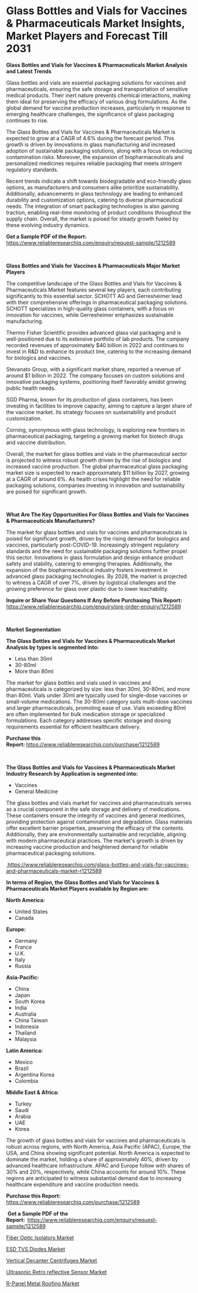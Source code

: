 <p><h1>Glass Bottles and Vials for Vaccines & Pharmaceuticals Market Insights, Market Players and Forecast Till 2031</h1></p><p><strong>Glass Bottles and Vials for Vaccines & Pharmaceuticals Market Analysis and Latest Trends</strong></p>
<p><p>Glass bottles and vials are essential packaging solutions for vaccines and pharmaceuticals, ensuring the safe storage and transportation of sensitive medical products. Their inert nature prevents chemical interactions, making them ideal for preserving the efficacy of various drug formulations. As the global demand for vaccine production increases, particularly in response to emerging healthcare challenges, the significance of glass packaging continues to rise.</p><p>The Glass Bottles and Vials for Vaccines & Pharmaceuticals Market is expected to grow at a CAGR of 4.6% during the forecast period. This growth is driven by innovations in glass manufacturing and increased adoption of sustainable packaging solutions, along with a focus on reducing contamination risks. Moreover, the expansion of biopharmaceuticals and personalized medicines requires reliable packaging that meets stringent regulatory standards.</p><p>Recent trends indicate a shift towards biodegradable and eco-friendly glass options, as manufacturers and consumers alike prioritize sustainability. Additionally, advancements in glass technology are leading to enhanced durability and customization options, catering to diverse pharmaceutical needs. The integration of smart packaging technologies is also gaining traction, enabling real-time monitoring of product conditions throughout the supply chain. Overall, the market is poised for steady growth fueled by these evolving industry dynamics.</p></p>
<p><strong>Get a Sample PDF of the Report:&nbsp;</strong> <a href="https://www.reliableresearchiq.com/enquiry/request-sample/1212589?utm_campaign=1132&utm_medium=2&utm_source=Github&utm_content=ia&utm_term=06102024&utm_id=glass-bottles-and-vials-for-vaccines-pharmaceuticals">https://www.reliableresearchiq.com/enquiry/request-sample/1212589</a></p>
<p>&nbsp;</p>
<p><strong>Glass Bottles and Vials for Vaccines & Pharmaceuticals Major Market Players</strong></p>
<p><p>The competitive landscape of the Glass Bottles and Vials for Vaccines & Pharmaceuticals Market features several key players, each contributing significantly to this essential sector. SCHOTT AG and Gerresheimer lead with their comprehensive offerings in pharmaceutical packaging solutions. SCHOTT specializes in high-quality glass containers, with a focus on innovation for vaccines, while Gerresheimer emphasizes sustainable manufacturing.</p><p>Thermo Fisher Scientific provides advanced glass vial packaging and is well-positioned due to its extensive portfolio of lab products. The company recorded revenues of approximately $40 billion in 2022 and continues to invest in R&D to enhance its product line, catering to the increasing demand for biologics and vaccines.</p><p>Stevanato Group, with a significant market share, reported a revenue of around $1 billion in 2022. The company focuses on custom solutions and innovative packaging systems, positioning itself favorably amidst growing public health needs. </p><p>SGD Pharma, known for its production of glass containers, has been investing in facilities to improve capacity, aiming to capture a larger share of the vaccine market. Its strategy focuses on sustainability and product customization.</p><p>Corning, synonymous with glass technology, is exploring new frontiers in pharmaceutical packaging, targeting a growing market for biotech drugs and vaccine distribution. </p><p>Overall, the market for glass bottles and vials in the pharmaceutical sector is projected to witness robust growth driven by the rise of biologics and increased vaccine production. The global pharmaceutical glass packaging market size is expected to reach approximately $11 billion by 2027, growing at a CAGR of around 6%. As health crises highlight the need for reliable packaging solutions, companies investing in innovation and sustainability are poised for significant growth.</p></p>
<p>&nbsp;</p>
<p><strong>What Are The Key Opportunities For Glass Bottles and Vials for Vaccines & Pharmaceuticals Manufacturers?</strong></p>
<p><p>The market for glass bottles and vials for vaccines and pharmaceuticals is poised for significant growth, driven by the rising demand for biologics and vaccines, particularly post-COVID-19. Increasingly stringent regulatory standards and the need for sustainable packaging solutions further propel this sector. Innovations in glass formulation and design enhance product safety and stability, catering to emerging therapies. Additionally, the expansion of the biopharmaceutical industry fosters investment in advanced glass packaging technologies. By 2028, the market is projected to witness a CAGR of over 7%, driven by logistical challenges and the growing preference for glass over plastic due to lower leachability.</p></p>
<p><strong>Inquire or Share Your Questions If Any Before Purchasing This Report:</strong> <a href="https://www.reliableresearchiq.com/enquiry/pre-order-enquiry/1212589?utm_campaign=1132&utm_medium=2&utm_source=Github&utm_content=ia&utm_term=06102024&utm_id=glass-bottles-and-vials-for-vaccines-pharmaceuticals">https://www.reliableresearchiq.com/enquiry/pre-order-enquiry/1212589</a></p>
<p>&nbsp;</p>
<p><strong>Market Segmentation</strong></p>
<p><strong>The Glass Bottles and Vials for Vaccines & Pharmaceuticals Market Analysis by types is segmented into:</strong></p>
<p><ul><li>Less than 30ml</li><li>30-80ml</li><li>More than 80ml</li></ul></p>
<p><p>The market for glass bottles and vials used in vaccines and pharmaceuticals is categorized by size: less than 30ml, 30-80ml, and more than 80ml. Vials under 30ml are typically used for single-dose vaccines or small-volume medications. The 30-80ml category suits multi-dose vaccines and larger pharmaceuticals, promoting ease of use. Vials exceeding 80ml are often implemented for bulk medication storage or specialized formulations. Each category addresses specific storage and dosing requirements essential for efficient healthcare delivery.</p></p>
<p><strong>Purchase this Report:&nbsp;</strong><a href="https://www.reliableresearchiq.com/purchase/1212589?utm_campaign=1132&utm_medium=2&utm_source=Github&utm_content=ia&utm_term=06102024&utm_id=glass-bottles-and-vials-for-vaccines-pharmaceuticals">https://www.reliableresearchiq.com/purchase/1212589</a></p>
<p>&nbsp;</p>
<p><strong>The Glass Bottles and Vials for Vaccines & Pharmaceuticals Market Industry Research by Application is segmented into:</strong></p>
<p><ul><li>Vaccines</li><li>General Medicine</li></ul></p>
<p><p>The glass bottles and vials market for vaccines and pharmaceuticals serves as a crucial component in the safe storage and delivery of medications. These containers ensure the integrity of vaccines and general medicines, providing protection against contamination and degradation. Glass materials offer excellent barrier properties, preserving the efficacy of the contents. Additionally, they are environmentally sustainable and recyclable, aligning with modern pharmaceutical practices. The market's growth is driven by increasing vaccine production and heightened demand for reliable pharmaceutical packaging solutions.</p></p>
<p><a href="https://www.reliableresearchiq.com/glass-bottles-and-vials-for-vaccines-and-pharmaceuticals-market-r1212589?utm_campaign=1132&utm_medium=2&utm_source=Github&utm_content=ia&utm_term=06102024&utm_id=glass-bottles-and-vials-for-vaccines-pharmaceuticals">&nbsp;https://www.reliableresearchiq.com/glass-bottles-and-vials-for-vaccines-and-pharmaceuticals-market-r1212589</a></p>
<p><strong>In terms of Region, the Glass Bottles and Vials for Vaccines & Pharmaceuticals Market Players available by Region are:</strong></p>
<p>
    <p> <strong> North America: </strong>
        <ul>
            <li>United States</li>
            <li>Canada</li>
        </ul>
        </p> 
    <p> <strong> Europe: </strong>
        <ul>
            <li>Germany</li>
            <li>France</li>
            <li>U.K.</li>
            <li>Italy</li>
            <li>Russia</li>
        </ul>
        </p> 
    <p> <strong> Asia-Pacific: </strong>
        <ul>
            <li>China</li>
            <li>Japan</li>
            <li>South Korea</li>
            <li>India</li>
            <li>Australia</li>
            <li>China Taiwan</li>
            <li>Indonesia</li>
            <li>Thailand</li>
            <li>Malaysia</li>
        </ul>
        </p> 
    <p> <strong> Latin America: </strong>
        <ul>
            <li>Mexico</li>
            <li>Brazil</li>
            <li>Argentina Korea</li>
            <li>Colombia</li>
        </ul>
        </p> 
    <p> <strong> Middle East & Africa: </strong>
        <ul>
            <li>Turkey</li>
            <li>Saudi</li>
            <li>Arabia</li>
            <li>UAE</li>
            <li>Korea</li>
        </ul>
    </p>
    </p>
<p><p>The growth of glass bottles and vials for vaccines and pharmaceuticals is robust across regions, with North America, Asia Pacific (APAC), Europe, the USA, and China showing significant potential. North America is expected to dominate the market, holding a share of approximately 40%, driven by advanced healthcare infrastructure. APAC and Europe follow with shares of 30% and 20%, respectively, while China accounts for around 10%. These regions are anticipated to witness substantial demand due to increasing healthcare expenditure and vaccine production needs.</p></p>
<p><strong>Purchase this Report: </strong><a href="https://www.reliableresearchiq.com/purchase/1212589?utm_campaign=1132&utm_medium=2&utm_source=Github&utm_content=ia&utm_term=06102024&utm_id=glass-bottles-and-vials-for-vaccines-pharmaceuticals">https://www.reliableresearchiq.com/purchase/1212589</a></p>
<p>&nbsp;<strong>Get a Sample PDF of the Report:&nbsp;&nbsp;</strong><a href="https://www.reliableresearchiq.com/enquiry/request-sample/1212589?utm_campaign=1132&utm_medium=2&utm_source=Github&utm_content=ia&utm_term=06102024&utm_id=glass-bottles-and-vials-for-vaccines-pharmaceuticals">https://www.reliableresearchiq.com/enquiry/request-sample/1212589</a></p>
<p><strong></strong></p>
<p><p><a href="https://www.linkedin.com/pulse/insights-fiber-optic-isolators-market-size-which-expanding-7u08c?utm_campaign=1132&utm_medium=2&utm_source=Github&utm_content=ia&utm_term=06102024&utm_id=glass-bottles-and-vials-for-vaccines-pharmaceuticals">Fiber Optic Isolators Market</a></p><p><a href="https://issuu.com/reportprime-2/docs/esd-tvs-diodes-market-size-2030.ppt_bf66c90b1bc12f?utm_campaign=1132&utm_medium=2&utm_source=Github&utm_content=ia&utm_term=06102024&utm_id=glass-bottles-and-vials-for-vaccines-pharmaceuticals">ESD TVS Diodes Market</a></p><p><a href="https://www.linkedin.com/pulse/vertical-decanter-centrifuges-market-overview-regional-outlook-boqdf?utm_campaign=1132&utm_medium=2&utm_source=Github&utm_content=ia&utm_term=06102024&utm_id=glass-bottles-and-vials-for-vaccines-pharmaceuticals">Vertical Decanter Centrifuges Market</a></p><p><a href="https://issuu.com/reportprime-2/docs/ultrasonic-retro-reflective-sensor-_47432a337a7d94?utm_campaign=1132&utm_medium=2&utm_source=Github&utm_content=ia&utm_term=06102024&utm_id=glass-bottles-and-vials-for-vaccines-pharmaceuticals">Ultrasonic Retro reflective Sensor Market</a></p><p><a href="https://github.com/darientvns/Market-Research-Report-List-1/blob/main/r-panel-metal-roofing-market.md?utm_campaign=1132&utm_medium=2&utm_source=Github&utm_content=ia&utm_term=06102024&utm_id=glass-bottles-and-vials-for-vaccines-pharmaceuticals">R-Panel Metal Roofing Market</a></p></p>